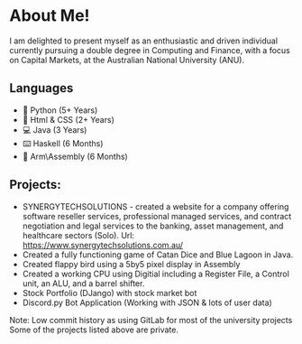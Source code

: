 <h1>About Me!</h1>
I am delighted to present myself as an enthusiastic and driven individual currently pursuing a double degree in Computing and Finance, with a focus on Capital Markets, at the  Australian National University (ANU).

**Languages**
--
- 🐍 Python (5+ Years)
- 📶 Html & CSS (2+ Years)
- 💻 Java (3 Years)
- ⌨️ Haskell (6 Months)
- 💪 Arm\Assembly (6 Months)

**Projects:**
--
- SYNERGYTECHSOLUTIONS - created a website for a company offering software reseller services, professional managed services, and contract negotiation and legal services to the banking, asset management, and healthcare sectors (Solo). Url: https://www.synergytechsolutions.com.au/
- Created a fully functioning game of Catan Dice and Blue Lagoon in Java. 
- Created flappy bird using a 5by5 pixel display in Assembly
- Created a working CPU using Digitial including a Register File, a Control unit, an ALU, and a barrel shifter. 
- Stock Portfolio (DJango) with stock market bot
- Discord.py Bot Application (Working with JSON & lots of user data)

Note: Low commit history as using GitLab for most of the university projects
Some of the projects listed above are private. 
